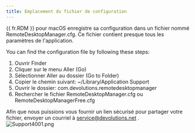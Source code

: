 ```yaml
---
title: Emplacement du fichier de configuration
---
```

{{ fr.RDM }} pour macOS enregistre sa configuration dans un fichier nommé RemoteDesktopManager.cfg. Ce fichier contient presque tous les paramètres de l&apos;application.  

You can find the configuration file by following these steps:  

1. Ouvrir Finder &#32; 
1. Cliquer sur le menu Aller (Go) 
1. Sélectionner Aller au dossier (Go to Folder) 
1. Copier le chemin suivant: ~/Library/Application Support 
1. Ouvrir le dossier: com.devolutions.remotedesktopmanager 
1. Rechercher le fichier RemoteDesktopManager.cfg ou RemoteDesktopManagerFree.cfg  

Afin que nous puissions vous fournir un lien sécurisé pour partager votre fichier, envoyer un courriel à [service@devolutions.net](mailto:service@devolutions.net) .  
![Support4001.png](/img/fr/rdm/mac/Support4001.png) 

